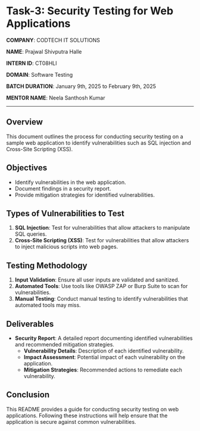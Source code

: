# Task-3: Security Testing for Web Applications

**COMPANY**: CODTECH IT SOLUTIONS

**NAME**: Prajwal Shivputra Halle  

**INTERN ID**: CT08HLI  

**DOMAIN**: Software Testing  

**BATCH DURATION**: January 9th, 2025 to February 9th, 2025  

**MENTOR NAME**: Neela Santhosh Kumar  

---
## Overview
This document outlines the process for conducting security testing on a sample web application to identify vulnerabilities such as SQL injection and Cross-Site Scripting (XSS).

## Objectives
- Identify vulnerabilities in the web application.
- Document findings in a security report.
- Provide mitigation strategies for identified vulnerabilities.

## Types of Vulnerabilities to Test
1. **SQL Injection**: Test for vulnerabilities that allow attackers to manipulate SQL queries.
2. **Cross-Site Scripting (XSS)**: Test for vulnerabilities that allow attackers to inject malicious scripts into web pages.

## Testing Methodology
1. **Input Validation**: Ensure all user inputs are validated and sanitized.
2. **Automated Tools**: Use tools like OWASP ZAP or Burp Suite to scan for vulnerabilities.
3. **Manual Testing**: Conduct manual testing to identify vulnerabilities that automated tools may miss.

## Deliverables
- **Security Report**: A detailed report documenting identified vulnerabilities and recommended mitigation strategies.
  - **Vulnerability Details**: Description of each identified vulnerability.
  - **Impact Assessment**: Potential impact of each vulnerability on the application.
  - **Mitigation Strategies**: Recommended actions to remediate each vulnerability.

## Conclusion
This README provides a guide for conducting security testing on web applications. Following these instructions will help ensure that the application is secure against common vulnerabilities.
